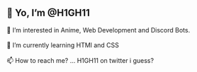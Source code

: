 <h2>👋 Yo, I’m @H1GH11</h2>
👀 I’m interested in Anime, Web Development and Discord Bots.
<br></br>
🌱 I’m currently learning HTMl and CSS
<br></br>
📫 How to reach me? ... H1GH11 on twitter i guess?

<!---
H1GH11/H1GH11 is a ✨ special ✨ repository because its `README.md` (this file) appears on your GitHub profile.
You can click the Preview link to take a look at your changes.
--->
